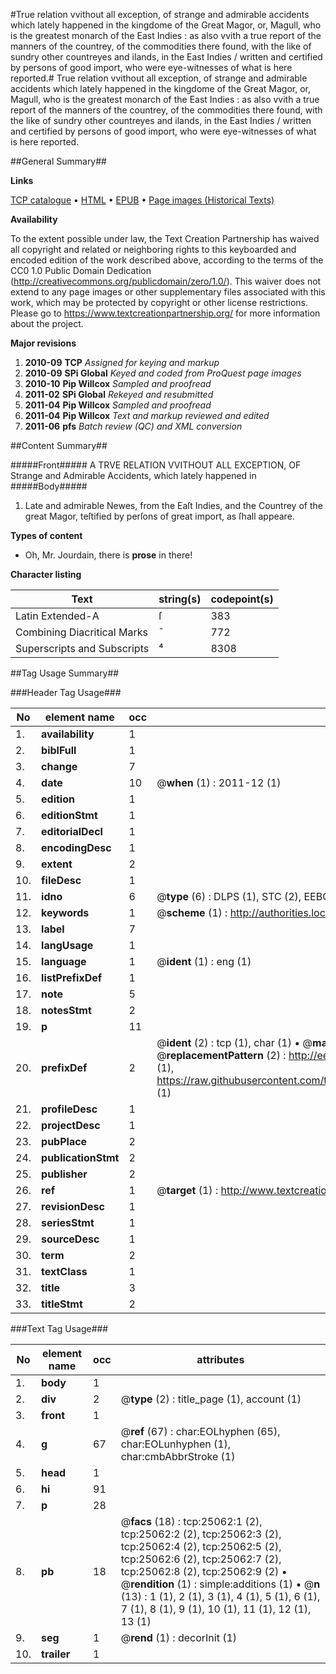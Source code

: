 #True relation vvithout all exception, of strange and admirable accidents which lately happened in the kingdome of the Great Magor, or, Magull, who is the greatest monarch of the East Indies : as also vvith a true report of the manners of the countrey, of the commodities there found, with the like of sundry other countreyes and ilands, in the East Indies / written and certified by persons of good import, who were eye-witnesses of what is here reported.#
True relation vvithout all exception, of strange and admirable accidents which lately happened in the kingdome of the Great Magor, or, Magull, who is the greatest monarch of the East Indies : as also vvith a true report of the manners of the countrey, of the commodities there found, with the like of sundry other countreyes and ilands, in the East Indies / written and certified by persons of good import, who were eye-witnesses of what is here reported.

##General Summary##

**Links**

[TCP catalogue](http://www.ota.ox.ac.uk/tcp/)  • 
[HTML](http://tei.it.ox.ac.uk/tcp/Texts-HTML/free/A10/A10591.html)  • 
[EPUB](http://tei.it.ox.ac.uk/tcp/Texts-EPUB/free/A10/A10591.epub) • 
[Page images (Historical Texts)](https://historicaltexts.jisc.ac.uk/eebo-22105171e)

**Availability**

To the extent possible under law, the Text Creation Partnership has waived all copyright and related or neighboring rights to this keyboarded and encoded edition of the work described above, according to the terms of the CC0 1.0 Public Domain Dedication (http://creativecommons.org/publicdomain/zero/1.0/). This waiver does not extend to any page images or other supplementary files associated with this work, which may be protected by copyright or other license restrictions. Please go to https://www.textcreationpartnership.org/ for more information about the project.

**Major revisions**

1. __2010-09__ __TCP__ *Assigned for keying and markup*
1. __2010-09__ __SPi Global__ *Keyed and coded from ProQuest page images*
1. __2010-10__ __Pip Willcox__ *Sampled and proofread*
1. __2011-02__ __SPi Global__ *Rekeyed and resubmitted*
1. __2011-04__ __Pip Willcox__ *Sampled and proofread*
1. __2011-04__ __Pip Willcox__ *Text and markup reviewed and edited*
1. __2011-06__ __pfs__ *Batch review (QC) and XML conversion*

##Content Summary##

#####Front#####
A TRVE RELATION VVITHOUT ALL EXCEPTION, OF Strange and Admirable Accidents, which lately
happened in
#####Body#####

1. Late and admirable Newes, from the Eaſt Indies, and the Countrey of the great
Magor, teſtified by perſons of great import, as ſhall appeare.

**Types of content**

  * Oh, Mr. Jourdain, there is **prose** in there!

**Character listing**


|Text|string(s)|codepoint(s)|
|---|---|---|
|Latin Extended-A|ſ|383|
|Combining             Diacritical Marks|̄|772|
|Superscripts             and Subscripts|⁴|8308|

##Tag Usage Summary##

###Header Tag Usage###

|No|element name|occ|attributes|
|---|---|---|---|
|1.|__availability__|1||
|2.|__biblFull__|1||
|3.|__change__|7||
|4.|__date__|10| @__when__ (1) : 2011-12 (1)|
|5.|__edition__|1||
|6.|__editionStmt__|1||
|7.|__editorialDecl__|1||
|8.|__encodingDesc__|1||
|9.|__extent__|2||
|10.|__fileDesc__|1||
|11.|__idno__|6| @__type__ (6) : DLPS (1), STC (2), EEBO-CITATION (1), OCLC (1), VID (1)|
|12.|__keywords__|1| @__scheme__ (1) : http://authorities.loc.gov/ (1)|
|13.|__label__|7||
|14.|__langUsage__|1||
|15.|__language__|1| @__ident__ (1) : eng (1)|
|16.|__listPrefixDef__|1||
|17.|__note__|5||
|18.|__notesStmt__|2||
|19.|__p__|11||
|20.|__prefixDef__|2| @__ident__ (2) : tcp (1), char (1)  •  @__matchPattern__ (2) : ([0-9\-]+):([0-9IVX]+) (1), (.+) (1)  •  @__replacementPattern__ (2) : http://eebo.chadwyck.com/downloadtiff?vid=$1&page=$2 (1), https://raw.githubusercontent.com/textcreationpartnership/Texts/master/tcpchars.xml#$1 (1)|
|21.|__profileDesc__|1||
|22.|__projectDesc__|1||
|23.|__pubPlace__|2||
|24.|__publicationStmt__|2||
|25.|__publisher__|2||
|26.|__ref__|1| @__target__ (1) : http://www.textcreationpartnership.org/docs/. (1)|
|27.|__revisionDesc__|1||
|28.|__seriesStmt__|1||
|29.|__sourceDesc__|1||
|30.|__term__|2||
|31.|__textClass__|1||
|32.|__title__|3||
|33.|__titleStmt__|2||


###Text Tag Usage###

|No|element name|occ|attributes|
|---|---|---|---|
|1.|__body__|1||
|2.|__div__|2| @__type__ (2) : title_page (1), account (1)|
|3.|__front__|1||
|4.|__g__|67| @__ref__ (67) : char:EOLhyphen (65), char:EOLunhyphen (1), char:cmbAbbrStroke (1)|
|5.|__head__|1||
|6.|__hi__|91||
|7.|__p__|28||
|8.|__pb__|18| @__facs__ (18) : tcp:25062:1 (2), tcp:25062:2 (2), tcp:25062:3 (2), tcp:25062:4 (2), tcp:25062:5 (2), tcp:25062:6 (2), tcp:25062:7 (2), tcp:25062:8 (2), tcp:25062:9 (2)  •  @__rendition__ (1) : simple:additions (1)  •  @__n__ (13) : 1 (1), 2 (1), 3 (1), 4 (1), 5 (1), 6 (1), 7 (1), 8 (1), 9 (1), 10 (1), 11 (1), 12 (1), 13 (1)|
|9.|__seg__|1| @__rend__ (1) : decorInit (1)|
|10.|__trailer__|1||
